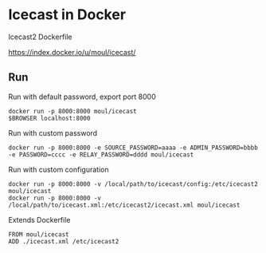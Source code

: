 Icecast in Docker
=================

Icecast2 Dockerfile

https://index.docker.io/u/moul/icecast/

Run
---

Run with default password, export port 8000

    docker run -p 8000:8000 moul/icecast
    $BROWSER localhost:8000
    
Run with custom password

    docker run -p 8000:8000 -e SOURCE_PASSWORD=aaaa -e ADMIN_PASSWORD=bbbb -e PASSWORD=cccc -e RELAY_PASSWORD=dddd moul/icecast

Run with custom configuration

    docker run -p 8000:8000 -v /local/path/to/icecast/config:/etc/icecast2 moul/icecast
    docker run -p 8000:8000 -v /local/path/to/icecast.xml:/etc/icecast2/icecast.xml moul/icecast

Extends Dockerfile

    FROM moul/icecast
    ADD ./icecast.xml /etc/icecast2
